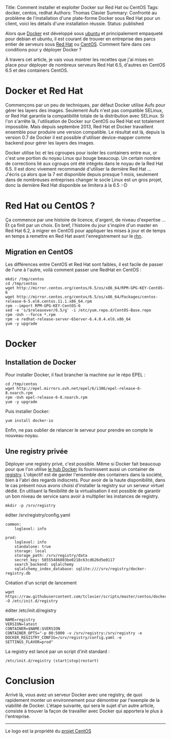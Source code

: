 Title: Comment installer et exploiter Docker sur Red Hat ou CentOS
Tags: docker, centos, redhat
Authors: Thomas Clavier
Summary: Confronté au problème de l'installation d'une plate-forme Docker sous Red Hat pour un client, voici les détails d'une installation réussie.
Status: published

Alors que [Docker](http://www.docker.com/) est développé sous [ubuntu](http://www.ubuntu.com/) et principalement empaqueté pour debian et ubuntu, il est courant de trouver en entreprise des parcs entier de serveurs sous [Red Hat](http://www.redhat.com/) ou [CentOS](https://www.centos.org/).
Comment faire dans ces conditions pour y déployer Docker ?

À travers cet article, je vais vous montrer les recettes que j'ai mises en place pour déployer de nombreux serveurs Red Hat 6.5, d'autres en CentOS 6.5 et des containers CentOS.

# Docker et Red Hat

Commençons par un peu de techniques, par défaut Docker utilise Aufs pour gérer les layers des images.
Seulement Aufs n'est pas compatible SELinux, or Red Hat garantie la compatibilité totale de la distribution avec SELinux.
Si l'on s'arrête là, l'utilisation de Docker sur CentOS ou Red Hat est totalement impossible.
Mais depuis septembre 2013, Red Hat et Docker travaillent ensemble pour produire une version compatible.
Le résultat est là, depuis la version 0.7 de Docker il est possible d'utiliser device-mapper comme backend pour gérer les layers des images.

Docker utilise lxc et les cgroupes pour isoler les containers entre eux, or c'est une portion du noyau Linux qui bouge beaucoup. Un certain nombre de corrections lié aux cgroups ont été intégrés dans le noyau de la Red Hat 6.5. Il est donc vivement recommandé d'utiliser la dernière Red Hat ... J'écris ça alors que la 7 est disponible depuis presque 1 mois, seulement dans de nombreuses entreprises changer le socle Linux est un gros projet, donc la dernière Red Hat disponible se limitera à la 6.5 :-D

# Red Hat ou CentOS ?

Ça commence par une histoire de licence, d'argent, de niveau d'expertise ... Et ça finit par un choix.
En bref, l'histoire du jour s'inspire d'un master en Red Hat 6.2, à migrer en CentOS pour appliquer les mises à jour et de temps en temps à remettre en Red Hat avant l'enregistrement sur le [rhn](http://rhn.redhat.com).

## Migration en CentOS

Les différences entre CentOS et Red Hat sont faibles, il est facile de passer de l'une à l'autre, voilà comment passer une RedHat en CentOS :

    mkdir /tmp/centos
    cd /tmp/centos
    wget http://mirror.centos.org/centos/6.5/os/x86_64/RPM-GPG-KEY-CentOS-6
    wget http://mirror.centos.org/centos/6.5/os/x86_64/Packages/centos-release-6-5.el6.centos.11.1.x86_64.rpm
    rpm --import RPM-GPG-KEY-CentOS-6
    sed -e 's/$releasever/6.5/g' -i /etc/yum.repo.d/CentOS-Base.repo
    rpm -Uvh --force *.rpm
    rpm -e redhat-release-server-6Server-6.4.0.4.el6.x86_64
    yum -y upgrade


# Docker
## Installation de Docker

Pour installer Docker, il faut brancher la machine sur le répo EPEL :

    cd /tmp/centos
    wget http://epel.mirrors.ovh.net/epel/6/i386/epel-release-6-8.noarch.rpm
    rpm -Uvh epel-release-6-8.noarch.rpm
    yum -y upgrade

Puis installer Docker:

    yum install docker-io

Enfin, ne pas oublier de relancer le serveur pour prendre en compte le nouveau noyau.

## Une registry privée

Déployer une registry privé, c'est possible. Même si Docker fait beaucoup pour que l'on utilise [le hub Docker](https://hub.docker.com/) ils fournissent aussi un container de [registry](https://github.com/dotcloud/docker-registry).
L'objectif est de garder l'ensemble des containers dans la société, bien à l'abri des regards indiscrets.
Pour avoir de la haute disponibilité, dans le cas présent nous avons choisi d'installer la registry sur un serveur virtuel dédié. En utilisant la flexibilité de la virtualisation il est possible de garantir un bon niveau de service sans avoir à multiplier les instances de registry.

    mkdir -p /srv/registry

éditer /srv/registry/config.yaml

    common:
        loglevel: info

    prod:
        loglevel: info
        standalone: true
        storage: local
        storage_path: /srv/registry/data
        secret_key: 58555486803be0218c63cd626d5e0117
        search_backend: sqlalchemy
        sqlalchemy_index_database: sqlite:////srv/registry/docker-registry.db

Création d'un script de lancement

    wget https://raw.githubusercontent.com/tclavier/scripts/master/centos/docker_container_init_script  -O /etc/init.d/registry

éditer /etc/init.d/registry

    NAME=registry
    VERSION=latest
    CONTAINER=$NAME:$VERSION
    CONTAINER_OPTS="-p 80:5000 -v /srv/registry:/srv/registry -e DOCKER_REGISTRY_CONFIG=/srv/registry/config.yaml -e SETTINGS_FLAVOR=prod"

La registry est lancé par un script d'init standard :

    /etc/init.d/registry (start|stop|restart)

# Conclusion

Arrivé là, vous avez un serveur Docker avec une registry, de quoi rapidement monter un environnement pour démontrer par l'exemple de la viabilité de Docker.
L'étape suivante, qui sera le sujet d'un autre article, consiste à trouver la façon de travailler avec Docker qui apportera le plus à l'entreprise.

---
Le logo est la propriété du [projet CentOS](http://centos.org)
